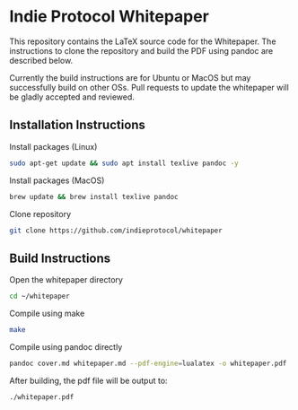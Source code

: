 # Indie Protocol Whitepaper

This repository contains the LaTeX source code for the Whitepaper. The instructions to clone the repository and build the PDF using pandoc are described below.

Currently the build instructions are for Ubuntu or MacOS but may successfully build on other OSs. Pull requests to update the whitepaper will be gladly accepted and reviewed.

## Installation Instructions

Install packages (Linux)
```bash
sudo apt-get update && sudo apt install texlive pandoc -y
```

Install packages (MacOS)
```bash
brew update && brew install texlive pandoc
```

Clone repository
```bash
git clone https://github.com/indieprotocol/whitepaper
```

## Build Instructions

Open the whitepaper directory
```bash
cd ~/whitepaper
```

Compile using make
```bash
make
```

Compile using pandoc directly
```bash
pandoc cover.md whitepaper.md --pdf-engine=lualatex -o whitepaper.pdf
```

After building, the pdf file will be output to:
```bash
./whitepaper.pdf
```
